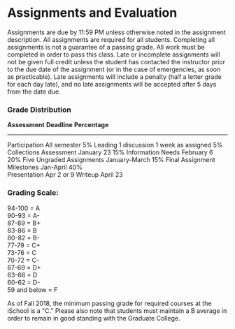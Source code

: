 # Assignments and Evaluation

Assignments are due by 11:59 PM unless otherwise noted in the
assignment description. All assignments are required for all
students. Completing all assignments is not a guarantee of a passing
grade. All work must be completed in order to pass this class. Late or
incomplete assignments will not be given full credit unless the
student has contacted the instructor prior to the due date of the
assignment (or in the case of emergencies, as soon as
practicable). Late assignments will include a penalty (half a letter
grade for each day late), and no late assignments will be accepted
after 5 days from the date due.

### Grade Distribution

  **Assessment**            **Deadline**            **Percentage**
  ------------------------- ----------------------- ----------------
  Participation             All semester            5%
  Leading 1 discussion	    1 week as assigned	    5%
  Collections Assessment    January 23              15%
  Information Needs         February 6              20%
  Five Ungraded Assignments January-March           15%
  Final Assignment          Milestones Jan-April    40%                        
                            Presentation Apr 2 or 9 
                            Writeup April 23
			    

### Grading Scale:

94-100 = A\
90-93 = A-\
87-89 = B+\
83-86 = B\
80-82 = B-\
77-79 = C+\
73-76 = C\
70-72 = C-\
67-69 = D+\
63-66 = D\
60-62 = D-\
59 and below = F

As of Fall 2018, the minimum passing grade for required courses at the
iSchool is a "C." Please also note that students must maintain a B
average in order to remain in good standing with the Graduate College.
